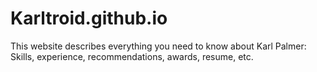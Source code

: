 # Karltroid.github.io
This website describes everything you need to know about Karl Palmer: Skills, experience, recommendations, awards, resume, etc.